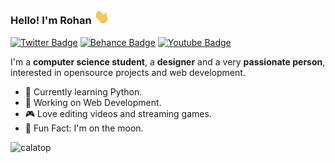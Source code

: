 ### Hello! I'm Rohan <img src="https://raw.githubusercontent.com/Calatop/Calatop/main/img/wave.gif" width="24px"> 

 [![Twitter Badge](https://img.shields.io/badge/-Twitter-1ca0f1?style=flat-square&color=242933&logo=twitter&logoColor=white&link=https://zenitsu.me/twitter)]( https://zenitsu.me/twitter) [![Behance Badge](https://img.shields.io/badge/-Behance-blue?style=flat-square&logo=behance&logoColor=white&color=242933&link=https://www.behance.net/calatop)](https://www.behance.net/calatop)  [![Youtube Badge](https://img.shields.io/badge/-Youtube-1ca0f1?style=flat-square&color=242933&logo=Youtube&logoColor=white&link=https://www.youtube.com/channel/UCIal5uyyIBPUFq5rLkhLqjg)]( https://zenitsu.me/youtube) 


I'm a **computer science student**, a **designer** and a very **passionate person**, interested in opensource projects and web development. 

- 🌱 Currently learning Python.
- 🚀 Working on Web Development.
- 🎮 Love editing videos and streaming games.
- 🌙 Fun Fact: I'm on the moon.

<p align="left"> <img src="https://komarev.com/ghpvc/?username=calatop&label=%20views&color=242933&style=flat" alt="calatop" /> </p>

